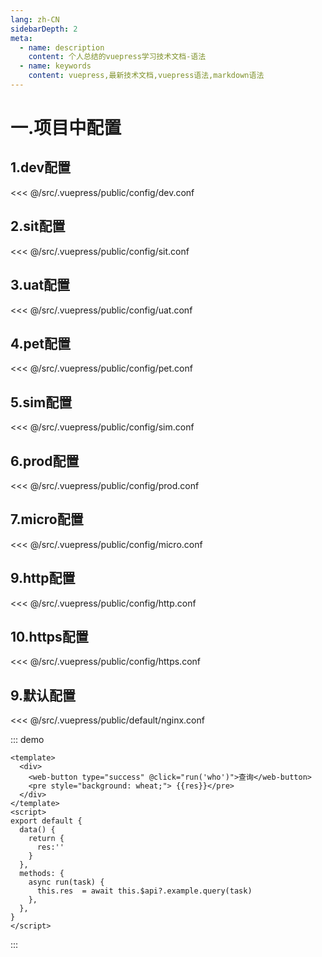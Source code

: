 ```yaml
---
lang: zh-CN
sidebarDepth: 2
meta:
  - name: description
    content: 个人总结的vuepress学习技术文档-语法
  - name: keywords
    content: vuepress,最新技术文档,vuepress语法,markdown语法
---
```


# 一.项目中配置

## 1.dev配置

<<< @/src/.vuepress/public/config/dev.conf

## 2.sit配置

<<< @/src/.vuepress/public/config/sit.conf

## 3.uat配置

<<< @/src/.vuepress/public/config/uat.conf

## 4.pet配置

<<< @/src/.vuepress/public/config/pet.conf

## 5.sim配置

<<< @/src/.vuepress/public/config/sim.conf

## 6.prod配置

<<< @/src/.vuepress/public/config/prod.conf

## 7.micro配置

<<< @/src/.vuepress/public/config/micro.conf

## 9.http配置

<<< @/src/.vuepress/public/config/http.conf

## 10.https配置

<<< @/src/.vuepress/public/config/https.conf

## 9.默认配置

<<< @/src/.vuepress/public/default/nginx.conf

::: demo

```vue
<template>
  <div>
    <web-button type="success" @click="run('who')">查询</web-button>
    <pre style="background: wheat;"> {{res}}</pre>
  </div>
</template>
<script>
export default {
  data() {
    return {
      res:''
    }
  },
  methods: {
    async run(task) {
      this.res  = await this.$api?.example.query(task)
    },
  },
}
</script>
```

:::
